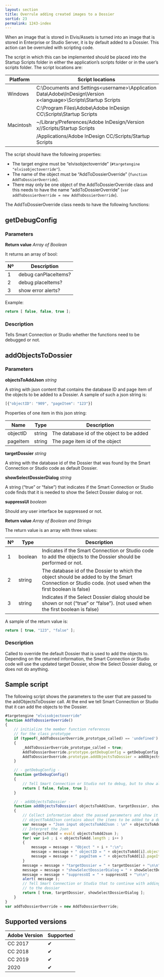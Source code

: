 ```yaml
---
layout: section
title: Overrule adding created images to a Dossier
sortid: 23
permalink: 1243-index
---
```


When an image that is stored in Elvis/Assets is turned into an image that is stored in Enterprise or Studio Server, it is by default added to a Dossier. This action can be overruled with scripting code.

The script in which this can be implemented should be placed into the Startup Scripts folder in either the application’s scripts
folder or in the user’s scripts folder. The script locations are:

|Platform|Script locations|
|--------|----------------|
|Windows |C:\Documents and Settings\<username>\Application Data\Adobe\InDesign\Version x\<language>\Scripts\Startup Scripts|
||C:\Program Files\Adobe\Adobe InDesign CC\Scripts\Startup Scripts|
|Macintosh |~/Library/Preferences/Adobe InDesign/Version x/<language>/Scripts/Startup Scripts|
||/Applications/Adobe InDesign CC/Scripts/Startup Scripts|

The script should have the following properties:
* The target engine must be “elvisobjectoverride” (`#targetengine "elvisobjectoverride"`).
* The name of the object must be “AddToDossierOverride” (`function AddToDossierOverride`).
* There may only be one object of the AddToDossierOverride class and this needs to have the name “addToDossierOverride”
(`var addToDossierOverride = new AddToDossierOverride`).

The AddToDossierOverride class needs to have the following functions:

## getDebugConfig

### Parameters

**Return value** *Array of Boolean*

It returns an array of bool:

| Nº | Description |
| - | ----------- |
| 1 | debug canPlaceItems? |
| 2 | debug placeItems? |
| 3 | show error alerts? |

Example:
```javascript
return [ false, false, true ];
```

### Description

Tells Smart Connection or Studio whether the functions need to be debugged or not.

## addObjectsToDossier

### Parameters

**objectsToAddJson** *string*

A string with json content that contains the database ID and page item of the objects to be added to a Dossier. A sample of such a json string is:
```javascript
[{"objectID": "909", "pageItem": "123"}]
```

Properties of one item in this json string:

|Name|Type|Description|
|----|----|-----------|
|objectID |string |The database id of the object to be added|
|pageItem |string |The page item id of the object|

**targetDossier** *string*

A string with the database id of the Dossier that was found by the
Smart Connection or Studio code as default Dossier.

**showSelectDossierDialog** *string*

A string (“true” or “false”) that indicates if the Smart Connection
or Studio code finds that it is needed to show the Select Dossier dialog or
not.

**suppressUI** *boolean*

Should any user interface be suppressed or not.

**Return value** *Array of Boolean and Strings*

The return value is an array with three values:

| Nº | Type | Description |
| - | ---- | ----------- |
| 1 | boolean | Indicates if the Smart Connection or Studio code to add the objects to the Dossier should be performed or not. |
| 2 | string | The database id of the Dossier to which the object should be added to by the Smart Connection or Studio code. (not used when the first boolean is false) |
| 3 | string | Indicates if the Select Dossier dialog should be shown or not (“true” or “false”). (not used when the first boolean is false) |

A sample of the return value is:
```javascript
return [ true, "123", "false" ];
```

### Description

Called to override the default Dossier that is used to add the objects to. Depending on the returned information, the Smart Connection or Studio code will use the updated target Dossier, show the Select Dossier dialog, or does not do anything.

## Sample script

The following script shows the parameters to the user that are passed to the addObjectsToDossier call. At the end we tell Smart Connection or Studio that it can add the objects to the Dossier.

```javascript
#targetengine "elvisobjectoverride"
function AddToDossierOverride()
{
    // initialize the member function references
    // for the class prototype
    if (typeof(_AddToDossierOverride_prototype_called) == 'undefined')
    {
        _AddToDossierOverride_prototype_called = true;
        AddToDossierOverride.prototype.getDebugConfig = getDebugConfig;
        AddToDossierOverride.prototype.addObjectsToDossier = addObjectsToDossier;
    }

    // - getDebugConfig -
    function getDebugConfig()
    {
        // Tell Smart Connection or Studio not to debug, but to show alerts.
        return [ false, false, true ];
    }

    // - addObjectsToDossier -
    function addObjectsToDossier( objectsToAddJson, targetDossier, showSelectDossierDialog, suppressUI )
    {
        // Collect information about the passed parameters and show it to the user
        // objectToAddJson contains about the items to be added to a dossier.
        var message = "Json input objectsToAddJson : \n" + objectsToAddJson +"\n\nInterpreted items from Json: \n";
        // Interpret the Json
        var objectsToAdd = eval( objectsToAddJson );
        for( var i=0 ; i < objectsToAdd.length ; i++ )
        {
            message = message + "Object " + i + ":\n";
            message = message + " objectID = " + objectsToAdd[i].objectID + "\n";
            message = message + " pageItem = " + objectsToAdd[i].pageItem + "\n\n";
        }
        message = message + "targetDossier = " + targetDossier + "\n\n";
        message = message + "showSelectDossierDialog = " + showSelectDossierDialog + "\n\n";
        message = message + "suppressUI = " + suppressUI + "\n\n";
        alert( message );
        // Tell Smart Connection or Studio that to continue with adding the objects 
        // to the dossier
        return [ true, targetDossier, showSelectDossierDialog ];
    }
}
var addToDossierOverride = new AddToDossierOverride;
```

## Supported versions

| Adobe Version | Supported |
|---------------|-----------|
| CC 2017       | ✔         |
| CC 2018       | ✔         |
| CC 2019       | ✔         |
| 2020          | ✔         |
